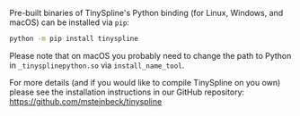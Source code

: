 Pre-built binaries of TinySpline's Python binding (for Linux, Windows,
and macOS) can be installed via `pip`:

```sh
python -m pip install tinyspline
```

Please note that on macOS you probably need to change the path to
Python in `_tinysplinepython.so` via `install_name_tool`.

For more details (and if you would like to compile TinySpline on you
own) please see the installation instructions in our GitHub
repository: https://github.com/msteinbeck/tinyspline
